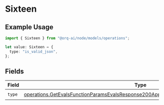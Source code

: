 # Sixteen

## Example Usage

```typescript
import { Sixteen } from "@orq-ai/node/models/operations";

let value: Sixteen = {
  type: "is_valid_json",
};
```

## Fields

| Field                                                                                                                                                                                              | Type                                                                                                                                                                                               | Required                                                                                                                                                                                           | Description                                                                                                                                                                                        |
| -------------------------------------------------------------------------------------------------------------------------------------------------------------------------------------------------- | -------------------------------------------------------------------------------------------------------------------------------------------------------------------------------------------------- | -------------------------------------------------------------------------------------------------------------------------------------------------------------------------------------------------- | -------------------------------------------------------------------------------------------------------------------------------------------------------------------------------------------------- |
| `type`                                                                                                                                                                                             | [operations.GetEvalsFunctionParamsEvalsResponse200ApplicationJSONResponseBodyData516Type](../../models/operations/getevalsfunctionparamsevalsresponse200applicationjsonresponsebodydata516type.md) | :heavy_check_mark:                                                                                                                                                                                 | N/A                                                                                                                                                                                                |
